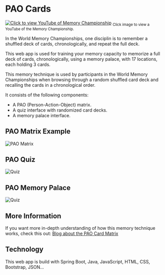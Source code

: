 # PAO Cards
<a href="https://www.youtube.com/watch?v=OApSOU7NIAw" target="_blank"><img src="https://learningisliving.dk/wp-content/uploads/2025/10/paocards-front-page.png" alt="Click to view YouTube of Memory Championship"></a>
<sub>Click image to view a YouTube of the Memory Championship.</sub>

In the World Memory Championships, one disciplin is to remember a shuffled deck of cards, chronologically, and repeat the full deck.

This web app is used for training your memory capacity to memorize a full deck of cards, chronologically, using a memory palace, with 17 locations, each holding 3 cards.

This memory technique is used by participants in the World Memory Championships when browsing through a random shuffled card deck and recalling the cards in a chronological order.

It consists of the following components:
- A PAO (Person-Action-Object) matrix.
- A quiz interface with randomized card decks.
- A memory palace interface.

## PAO Matrix Example
<img src="https://i0.wp.com/learningisliving.dk/wp-content/uploads/2018/11/quiz-learning-cards.png?resize=960%2C474&ssl=1" alt="PAO Matrix">

## PAO Quiz
<img src="https://learningisliving.dk/wp-content/uploads/2025/10/paocards-quiz.png" alt="Quiz">

## PAO Memory Palace
<img src="https://learningisliving.dk/wp-content/uploads/2025/10/paocards-palace.png" alt="Quiz">

## More Information
If you want more in-depth understanding of how this memory technique works, check this out: [Blog about the PAO Card Matrix](https://learningisliving.dk/2018/03/25/remember-carddeck/)

## Technology
This web app is build with Spring Boot, Java, JavaScript, HTML, CSS, Bootstrap, JSON...
